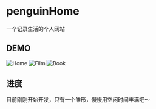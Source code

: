 # penguinHome

一个记录生活的个人网站


 ## DEMO
 
 ![Home](https://raw.githubusercontent.com/Juno-lixia/penguinFilm/master/assets/Image/Home.png?token=AcHVn0Pyl4nbpIbdJPCvdTFnLYm9J0RWks5cfz6vwA%3D%3D)
 ![Film](https://raw.githubusercontent.com/Juno-lixia/penguinFilm/master/assets/Image/Film.png?token=AcHVn7Pn-4b0f_SqCy6IOeP45xyYjnViks5cfz6cwA%3D%3D)
 ![Book](https://raw.githubusercontent.com/Juno-lixia/penguinFilm/master/assets/Image/Book.png?token=AcHVnzdhva8lOK511wsLq6YMSclZULeEks5cfz45wA%3D%3D)

## 进度

目前刚刚开始开发，只有一个雏形，慢慢用空闲时间丰满吧～
